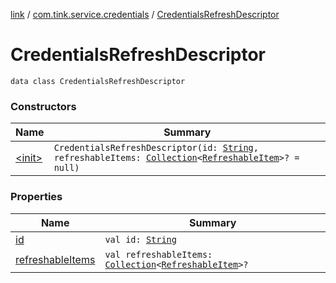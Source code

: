 [link](../../index.md) / [com.tink.service.credentials](../index.md) / [CredentialsRefreshDescriptor](./index.md)

# CredentialsRefreshDescriptor

`data class CredentialsRefreshDescriptor`

### Constructors

| Name | Summary |
|---|---|
| [&lt;init&gt;](-init-.md) | `CredentialsRefreshDescriptor(id: `[`String`](https://kotlinlang.org/api/latest/jvm/stdlib/kotlin/-string/index.html)`, refreshableItems: `[`Collection`](https://kotlinlang.org/api/latest/jvm/stdlib/kotlin.collections/-collection/index.html)`<`[`RefreshableItem`](../../com.tink.model.credentials/-refreshable-item/index.md)`>? = null)` |

### Properties

| Name | Summary |
|---|---|
| [id](id.md) | `val id: `[`String`](https://kotlinlang.org/api/latest/jvm/stdlib/kotlin/-string/index.html) |
| [refreshableItems](refreshable-items.md) | `val refreshableItems: `[`Collection`](https://kotlinlang.org/api/latest/jvm/stdlib/kotlin.collections/-collection/index.html)`<`[`RefreshableItem`](../../com.tink.model.credentials/-refreshable-item/index.md)`>?` |
